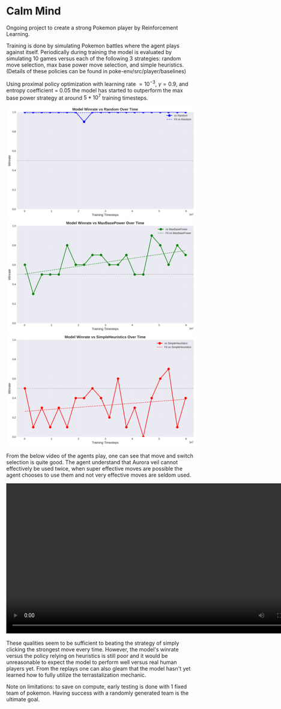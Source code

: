 # Calm Mind
Ongoing project to create a strong Pokemon player by Reinforcement Learning.

Training is done by simulating Pokemon battles where the agent plays against itself. Periodically during training the model is evaluated by simulating 10 games versus each of the following 3 strategies: random move selection, max base power move selection, and simple heuristics. (Details of these policies can be found in poke-env/src/player/baselines)

Using proximal policy optimization with learning rate $= 10^{-3}$, $\gamma = 0.9$, and entropy coefficient = $0.05$ the model has started to outperform the max base power strategy at around $5 * 10^7$ training timesteps.

<img src="./eval_results/winrate_vs_random.png" alt="Image failed to show" width=560>
<img src="./eval_results/winrate_vs_maxbasepower.png" alt="Image failed to show" width=560>
<img src="./eval_results/winrate_vs_simpleheuristics.png" alt="Image failed to show" width=560>

From the below video of the agents play, one can see that move and switch selection is quite good. The agent understand that Aurora veil cannot effectively be used twice, when super effective moves are possible the agent chooses to use them and not very effective moves are seldom used. 

<video width="800" controls>
  <source src="vsmbp.mp4" type="video/mp4">
  Your browser does not support the video tag.
</video> 

These qualities seem to be sufficient to beating the strategy of simply clicking the strongest move every time. However, the model's winrate versus the policy relying on heuristics is still poor and it would be unreasonable to expect the model to perform well versus real human players yet. From the replays one can also gleam that the model hasn't yet learned how to fully utilize the terrastalization mechanic. 

Note on limitations: to save on compute, early testing is done with 1 fixed team of pokemon. Having success with a randomly generated team is the ultimate goal.